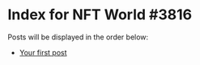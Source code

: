 # Index for NFT World #3816
Posts will be displayed in the order below:

- [Your first post](./001-first.md)

